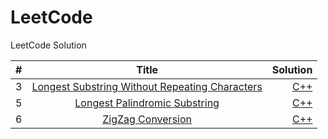 # LeetCode
LeetCode Solution


| #    |                  Title                   |                                 Solution |
| :--- | :--------------------------------------: | ---------------------------------------: |
|3|[Longest Substring Without Repeating Characters](https://leetcode-cn.com/problems/algorithms/longest-substring-without-repeating-characters/description/)|[C++](https://github.com/chendl111/leetCode/blob/master/algorithms/3.Longest%20Substring%20Without%20Repeating%20Characters.md)|
|5|[Longest Palindromic Substring](https://leetcode-cn.com/problems/algorithms/longest-palindromic-substring/description/)|[C++](https://github.com/chendl111/leetCode/blob/master/algorithms/5.Longest%20Palindromic%20Substring.md)|
|6|[ZigZag Conversion](https://leetcode-cn.com/problems/algorithms/zigzag-conversion/description/)|[C++](https://github.com/chendl111/leetCode/blob/master/algorithms/6.ZigZag%20Conversion.md)|
